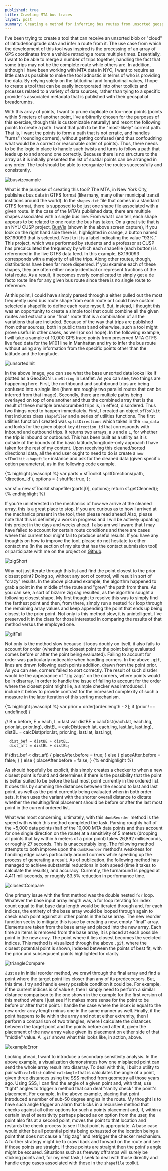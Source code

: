 ```yaml
---
published: true
title: Crawling MTA bus traces
layout: post
summary: Creating a method for inferring bus routes from unsorted geospatial data
---
```


I've been trying to create a tool that can receive an unsorted blob or "cloud" of latitude/longitude data and infer a route from it. The use case from which the development of this tool was inspired is the processing of an array of GPS coordinates from a vehicle retracing a route multiple times. Essentially, I want to be able to merge a number of trips together, handling the fact that some trips may not be the complete route while others are. In addition, although I have been working with MTA data in NYC, I want to require as little data as possible to make the tool adnostic in terms of who is providing the data. By relying solely on the latitudinal and longitudinal values, I hope to create a tool that can be easily incorporated into other toolkits and prcesses related to a variety of data sources, rather than tying to a specific provider's associated metadata that is published with their geospatial breadcrumbs.

With this array of points, I want to prune duplicate or too-near points (points within 5 meters of another point, I've arbitrarily chosen for the purposes of this exercise, though this is customizable naturally) and resort the following points to create a path. I want that path to be the "most-likely" correct path. That is, I want the points to form a path that is not erratic, and handles "turns" (rounding corners), without getting confused (and thus confoudning what would be a correct or reasonable order of points). Thus, there needs to be the logic in place to handle such twists and turns to follow a path that leads up to and around one correctly. Because there is no structure to the array as it is initially presented the list of spatial points can be arranged in any order. The tool should be able to reorganize the routes successfully and consistently. 

![busvizexample](https://raw.githubusercontent.com/kuanb/kuanb.github.io/master/images/_posts/unsorted-bus-route/busvizexample.png)

What is the purpose of creating this tool? The MTA, in New York City, publishes bus data in GTFS format (like many, many other municipal transit institions around the world). In the `shapes.txt` file that comes in a standard GTFS format, there is supposed to be just one shape file associated with a given route. In the case of the MTA's published data, there are multiple shapes associated with a single bus line. From what I can tell, each shape appears to be related to one route the bus has taken. On a great site that is an NYU CUSP project, [BusVis](http://busvis.org/) (shown in the above screen capture), if you look on the right hand side there is, highlighted in orange, a button named BX190093 that is selected. Next to it is a label indicating the value "93%." This project, which was performed by students and a professor at CUSP has precalculated the frequency by which each shapefile (each button) is referenced in the live GTFS data feed. In this example, BX190093 corresponds with a majority of all the trips. Along other routes, though, distributions have been far more dispersed. If you examine each of these shapes, they are often either nearly identical or represent fractions of the total route. As a result, it becomes overly complicated to simply get a de facto route line for any given bus route since there is no single route to reference.

At this point, I could have simply parsed through a either pulled out the most frequently used bus route shape from each route or I could have custom selected a shapefile to define each route myself. But, instead, I thought this was an opportunity to create a simple tool that could combine all the given routes and extract a one "final" route that is a combination of all the variations that are included. Because of the way that trips are published from other sources, both in public transit and otherwise, such a tool might prove useful in other cases, as well (or so I hope). In the following example, I will take a sample of 10,000 GPS trace points from preserved MTA GTFS live feed data for the M101 line in Manhattan and try to infer the bus route without using any information from the specific points other than the latitude and the longitude. 

![unsortedInit](https://raw.githubusercontent.com/kuanb/kuanb.github.io/master/images/_posts/unsorted-bus-route/unsortedInit.png)

In the above image, you can see what the base unsorted data looks like if plotted as a GeoJSON `lineString` in Leaflet. As you can see, two things are happening here. First, the northbound and southbound trips are being confused into a single line (there are roughly two parallel routes that can be inferred from that image). Secondly, there are multiple paths being overlayed on top of one another and thus the combined array that is the result of these multiple breadcrumbed trips is, in effect, disordered. Thus two things need to happen immediately. First, I created an object `sfToolkit` that includes class `shapefiler` and a series of utilities functions. The first utilities function I created was `splitDirections` which takes in the `raw_data` and looks for the given object key `direction_id` that corresponds with inbound and outbound trips. It returns two arrays, a `0` and a `1`, for whether the trip is inbound or outbound. This has been built as a utility as it is outside of the bounds of the basic latitude/longitude-only approach I have taken for the rest of my content. Upon receiving this cleaned/sorted directional data, all the end user ought to need to do is create a `new sfToolkit.shapefiler` instance and ask for the cleaned data (given specific option parameters), as in the following code example.

{% highlight javascript %}
var parts = sfToolkit.splitDirections(path, 'direction_id'),
    options = {
      shuffle: true,
    };

var sf = new sfToolkit.shapefiler(parts[0], options);
return sf.getCleaned();
{% endhighlight %}

If you're uninterested in the mechanics of how we arrive at the cleaned array, this is a great place to stop. If you are curious as to how I arrived at the mechanics present in the tool, then please read ahead! Also, please note that this is definitely a work in progress and I will be actively updating this project in the days and weeks ahead. I also am well aware that I may have failed to account for certain route conditions and there are cases where this current tool might fail to produce useful results. If you have any thoughts on how to improve the tool, please do not hesitate to either contact me (in the section of my site that has the contact submission tool) or participate with me on the project on [Github](https://github.com/Bus-Data-NYC/path-creator).

![zigShort](https://raw.githubusercontent.com/kuanb/kuanb.github.io/master/images/_posts/unsorted-bus-route/zigShort.png)

Why not just iterate through this list and find the point closest to the prior closest point? Doing so, without any sort of control, will result in sort of "crazy" results. In the above pictured example, the algorthm happened to grab a point in the middle of the route and "grew" the path from there. As you can see, a sort of bizarre zig sag resulted, as the algorthm sought a following closest shape. My first thought to resolve this was to simply find the farthest point and then, from there, simply run a nested `for` loop through the remaining array values and keep appending the point that ends up being closest to the prior point. Not only is this method slow, it is unintelligent. I've preserved it in the class for those interested in comparing the results of that method versus the employed one. 

![gifFail](https://raw.githubusercontent.com/kuanb/kuanb.github.io/master/images/_posts/unsorted-bus-route/gifFail.gif)

Not only is the method slow because it loops doubly on itself, it also fails to account for order (whether the closest point to the point being evaluated comes before or after the point being evaluated). Failing to account for order was particularly noticeable when handling corners. In the above `.gif`, lines are drawn following each points addition, drawn from the point prior. As you can see, corners failed to sort correctly. The result of such disrder would be the appearance of "zig zags" on the corners, where points would be in disarray. In order to handle the issue of failing to account for the order where the closest point might lie, a simple checker was introduced. I include it below to provide contrast for the increased complexity of such a measure in the later iteration of this sorting mechanism.

{% highlight javascript %}
var prior = order[order.length - 2];
if (prior !== undefined) {

  // B = before, E = each, L = last
  var distBE = calcDist(each.lat, each.lng, prior.lat, prior.lng),
      distEL = calcDist(each.lat, each.lng, last.lat, last.lng),
      distBL = calcDist(prior.lat, prior.lng, last.lat, last.lng),

      dist_bef = distBE + distEL,
      dist_aft = distBL + distEL;
  if (dist_bef < dist_aft) {
    placeAfter.before = true;
  } else {
    placeAfter.before = false;
  }
} else {
  placeAfter.before = false;
}
{% endhighlight %}

As should hopefully be explicit, this simply creates a checker to when a new closest point is found and determines if there is the possibility that the point is better suited to be before the last most point currently in the ordered list. It does this by summing the distances between the second to last and last point, as well as the point currently being evaluated when in both order sets. It then uses the variant with the shorter overall distance to dictate whether the resulting/final placement should be before or after the last most point in the current ordered list.

What was most concerning, ultimately, with this `dumbReorder` method is the speed with which this method completed the task. Parsing roughly half of the ~5,000 data points (half of the 10,000 MTA data points and thus account for one single direction on the route) at a sensitivity of 5 meters (dropping all points that lay within 5 meters of a prior point) takes 26,892 milliseconds, or roughly 27 seconds. This is unacceptably long. The following method attempts to both improve upon the `dumbReorder` method's weakness for handling edge cases particularly around corners while speeding up the process of generating a result. As of publication, the following method has managed to achieve substantial reductions in both speed (time it takes to calculate the results), and accuracy. Currently, the turnaround is pegged at 4,411 milliseconds, or roughly 83.5% reduction in performance time.

![closestCompare](https://raw.githubusercontent.com/kuanb/kuanb.github.io/master/images/_posts/unsorted-bus-route/closestCompare.gif)

One primary issue with the first method was the double nested `for` loop. Whatever the base input array length was, a for loop iterating for index count equal to that base data length would be iterated through and, for each indices, the entirety of the base array would be looped through again to check each point against all other points in the base array. The new reorder function seeks to mitigate this issue by creating a new, empty "final" array. Elements are taken from the base array and placed into the new array. Each time an items is removed from the base array, it is placed at each possible point in the new array. The point where it lies closest becomes the seelcted indices. This method is visualized through the above `.gif`, where the closest potential point is shown, indexed between the points of best fit, with the prior and subsequuent points highlighted for clarity.

![triangleCompare](https://raw.githubusercontent.com/kuanb/kuanb.github.io/master/images/_posts/unsorted-bus-route/triangleCompare.gif)

Just as in initial reorder method, we crawl through the final array and find a point where the target point lies closer than any of its predeccesors. But, this time, I try and handle every possible condition it could be. For example, if the current indices is of value `0`, then I simply need to perform a similar distance comparison to the one shown in the example for the first version of this method where I just see if it makes more sense for the point to be before or after that `0` point. I handle the case where the incex is equal to the new order array length minus one in the same manner as well. Finally, if the point happens to lie within the array and not at either extremity, then I perform a comparison of two triangles, where I calculate the distances between the target point and the points before and after it, given the placement of the new array value given its placement on either side of that "middle" value. A `.gif` shows what this looks like, in action, above.

![exampleError](https://raw.githubusercontent.com/kuanb/kuanb.github.io/master/images/_posts/unsorted-bus-route/exampleError.gif)

Looking ahead, I want to introduce a secondary sensitivity analysis. In the above example, a visualization demonstrates how one misplaced point can send the whole array result into disarray. To deal with this, I built a utility to pair with `calcDist` called `calcAngle` that is calculates the angle of a point, given three distances using the SSS method from geometry all those years ago. Using SSS, I can find the angle of a given point and, with that, use "tight" angles to trigger a method that can deal "sanity check" the point's placement. For example, In the above example, placing that point introduced a number of sub-50 degree angles in the route. My thought is to have such angle trigger an alarm that kicks in a recursive method that checks against all other options for such a points placement and, if, within a certain level of sensitivity perhaps placed as on option from the user, the point also fits at a second point, moves the point to that location and restards the check process to see if that point is appropriate. A base case would either be all potential points being exhausted or the location being a point that does not cause a "zig zag" and retrigger the checker mechanism. A further strategy might be to crawl back and forward on the route and see if those points are straight. If those points are straight then the point's angle might be excused. Situations such as freeway offramps will surely be sticking points and, for my next task, I seek to deal with those directly and handle edge cases associated with those in the `shapefile` toolkit.



